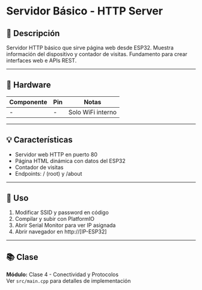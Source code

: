 # Servidor Básico - HTTP Server

## 📖 Descripción

Servidor HTTP básico que sirve página web desde ESP32. Muestra información del dispositivo y contador de visitas. Fundamento para crear interfaces web e APIs REST.

---

## 🔧 Hardware

| Componente | Pin | Notas |
|------------|-----|-------|
| - | - | Solo WiFi interno |

---

## 💡 Características

- Servidor web HTTP en puerto 80
- Página HTML dinámica con datos del ESP32
- Contador de visitas
- Endpoints: / (root) y /about

---

## 🚀 Uso

1. Modificar SSID y password en código
2. Compilar y subir con PlatformIO
3. Abrir Serial Monitor para ver IP asignada
4. Abrir navegador en http://[IP-ESP32]

---

## 📚 Clase

**Módulo:** Clase 4 - Conectividad y Protocolos  
Ver `src/main.cpp` para detalles de implementación
